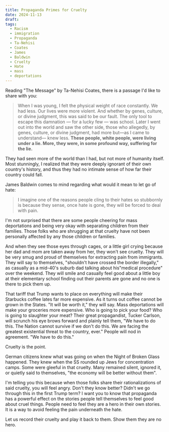 ```yaml
---
title: Propaganda Primes for Cruelty
date: 2024-11-13
draft: 
tags:
  - Racism
  - immigration
  - Propaganda
  - Ta-Nehisi
  - Coates
  - James
  - Baldwin
  - Cruelty
  - Hate
  - mass
  - deportations
---
```

Reading "The Message" by Ta-Nehisi Coates, there is a passage I'd like to share with you:

> When I was young, I felt the physical weight of race constantly. We had less. Our lives were more violent. And whether by genes, culture, or divine judgment, this was said to be our fault. The only tool to escape this damnation — for a lucky few — was school. Later I went out into the world and saw the other side, those who allegedly, by genes, culture, or divine judgment, had more but—as I came to understand— knew less. **These people, white people, were living under a lie. More, they were, in some profound way, suffering for the lie.**
>
  They had seen more of the world than I had, but not more of humanity itself. Most stunningly, I realized that they were deeply ignorant of their own country's history, and thus they had no intimate sense of how far their country could fall.

James Baldwin comes to mind regarding what would it mean to let go of hate: 

> I imagine one of the reasons people cling to their hates so stubbornly is because they sense, once hate is gone, they will be forced to deal with pain.

I'm not surprised that there are some people cheering for mass deportations and being very okay with separating children from their families. Those folks who are shrugging at that cruelty have not been personally affected by any those children or families. 

And when they see those eyes through cages, or a little girl crying because her dad and mom are taken away from her, they won't see cruelty. They will be very smug and proud of themselves for extracting pain from immigrants. They will say to themselves, "shouldn't have crossed the border illegally," as casually as a mid-40's suburb dad talking about his"medical procedure" over the weekend.  They will smile and casually feel good about a little boy at their elementary school finding out their parents are gone and no one is there to pick them up.

That tariff that Trump wants to place on everything will make their Starbucks coffee lates far more expensive. As it turns out coffee cannot be grown in the States. "It will be worth it," they will say. Mass deportations will make your groceries more expensive. Who is going to pick your food?  Who is going to slaughter your meat? Their great propagandist, Tucker Carlson, will scrunch his eye brows forward and plainly tell them, "We have to do this. The Nation cannot survive if we don't do this. We are facing the greatest existential threat to the country, ever." People will nod in agreement. "We have to do this."

Cruelty is the point.

German citizens knew what was going on when the Night of Broken Glass happened. They knew when the SS rounded up Jews for concentration camps. Some were gleeful in that cruelty. Many remained silent, ignored it, or quietly said to themselves, "the economy will be better without them".

I'm telling you this because when those folks share their rationalizations of said cruelty, you will feel angry. Don't they know better? Didn't we go through this in the first Trump term? I want you to know that propaganda has a powerful effect on the stories people tell themselves to feel good about cruel things.  People need to feel they are a hero in their own stories. It is a way to avoid feeling the pain underneath the hate. 

Let us record their cruelty and play it back to them. Show them they are no hero. 

